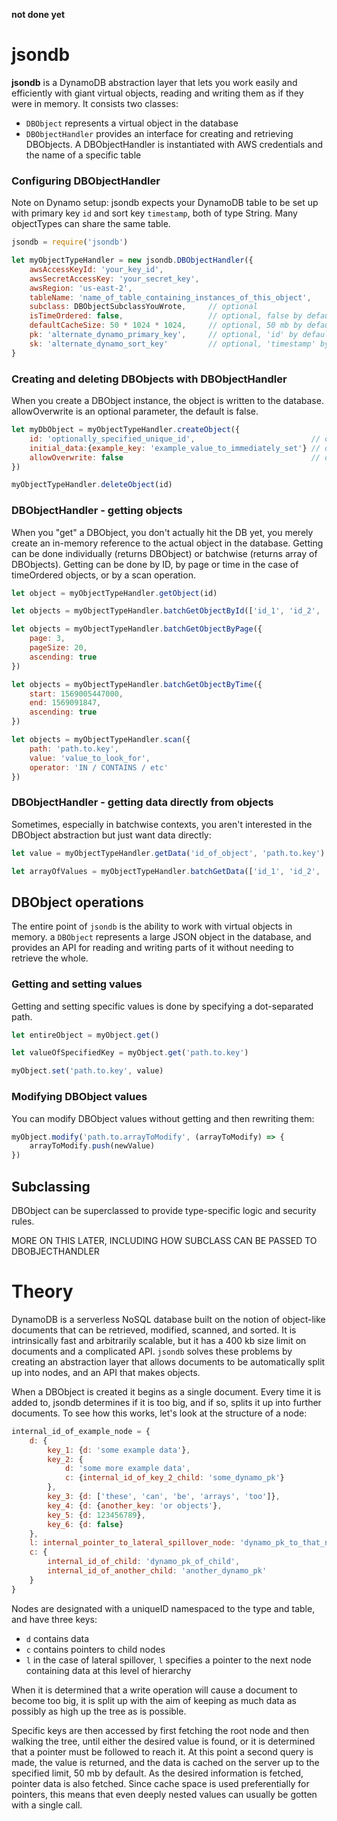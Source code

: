 **not done yet**

# jsondb
**jsondb** is a DynamoDB abstraction layer that lets you work easily and efficiently with giant virtual objects, reading and writing them as if they were in memory. It consists two classes:
- `DBObject` represents a virtual object in the database
- `DBObjectHandler` provides an interface for creating and retrieving DBObjects. A DBObjectHandler is instantiated with AWS credentials and the name of a specific table


### Configuring DBObjectHandler
Note on Dynamo setup: jsondb expects your DynamoDB table to be set up with primary key `id` and sort key `timestamp`, both of type String. Many objectTypes can share the same table.

```javascript
jsondb = require('jsondb')

let myObjectTypeHandler = new jsondb.DBObjectHandler({
    awsAccessKeyId: 'your_key_id',
    awsSecretAccessKey: 'your_secret_key',
    awsRegion: 'us-east-2',
    tableName: 'name_of_table_containing_instances_of_this_object',
    subclass: DBObjectSubclassYouWrote,     // optional
    isTimeOrdered: false,                   // optional, false by default
    defaultCacheSize: 50 * 1024 * 1024,     // optional, 50 mb by default
    pk: 'alternate_dynamo_primary_key',     // optional, 'id' by default
    sk: 'alternate_dynamo_sort_key'         // optional, 'timestamp' by default
}
```
    

### Creating and deleting DBObjects with DBObjectHandler
When you create a DBObject instance, the object is written to the database. allowOverwrite is an optional parameter, the default is false.

```javascript
let myDbObject = myObjectTypeHandler.createObject({
    id: 'optionally_specified_unique_id',                          // optional, automatically generated by default
    initial_data:{example_key: 'example_value_to_immediately_set'} // optional
    allowOverwrite: false                                          // optional, false by default
})

myObjectTypeHandler.deleteObject(id)
```


### DBObjectHandler - getting objects
When you "get" a DBObject, you don't actually hit the DB yet, you merely create an in-memory reference to the actual object in the database. Getting can be done individually (returns DBObject) or batchwise (returns array of DBObjects).
Getting can be done by ID, by page or time in the case of timeOrdered objects, or by a scan operation.

```javascript
let object = myObjectTypeHandler.getObject(id)

let objects = myObjectTypeHandler.batchGetObjectById(['id_1', 'id_2', 'id_3'])

let objects = myObjectTypeHandler.batchGetObjectByPage({
    page: 3, 
    pageSize: 20, 
    ascending: true
})

let objects = myObjectTypeHandler.batchGetObjectByTime({
    start: 1569005447000, 
    end: 1569091847, 
    ascending: true
})

let objects = myObjectTypeHandler.scan({
    path: 'path.to.key', 
    value: 'value_to_look_for', 
    operator: 'IN / CONTAINS / etc'
})
```
    

### DBObjectHandler - getting data directly from objects
Sometimes, especially in batchwise contexts, you aren't interested in the DBObject abstraction but just want data directly:

```javascript
let value = myObjectTypeHandler.getData('id_of_object', 'path.to.key')

let arrayOfValues = myObjectTypeHandler.batchGetData(['id_1', 'id_2', 'id_3'], 'path.to.key')
```


## DBObject operations
The entire point of `jsondb` is the ability to work with virtual objects in memory. a `DBObject` represents a large JSON object in the database, and provides an API for reading and writing parts of it without needing to retrieve the whole. 


### Getting and setting values
Getting and setting specific values is done by specifying a dot-separated path.
```javascript
let entireObject = myObject.get()

let valueOfSpecifiedKey = myObject.get('path.to.key')

myObject.set('path.to.key', value)
```


### Modifying DBObject values
You can modify DBObject values without getting and then rewriting them:
```javascript
myObject.modify('path.to.arrayToModify', (arrayToModify) => {
    arrayToModify.push(newValue)
})
```

## Subclassing
DBObject can be superclassed to provide type-specific logic and security rules. 

MORE ON THIS LATER, INCLUDING HOW SUBCLASS CAN BE PASSED TO DBOBJECTHANDLER




# Theory
DynamoDB is a serverless NoSQL database built on the notion of object-like documents that can be retrieved, modified, scanned, and sorted. It is intrinsically fast and arbitrarily scalable, but it has a 400 kb size limit on documents and a complicated API. `jsondb` solves these problems by creating an abstraction layer that allows documents to be automatically split up into nodes, and an API that makes objects.

When a DBObject is created it begins as a single document. Every time it is added to, jsondb determines if it is too big, and if so, splits it up into further documents. To see how this works, let's look at the structure of a node:

```javascript
internal_id_of_example_node = {
    d: {
        key_1: {d: 'some example data'},
        key_2: {
            d: 'some more example data',
            c: {internal_id_of_key_2_child: 'some_dynamo_pk'}
        },
        key_3: {d: ['these', 'can', 'be', 'arrays', 'too']},
        key_4: {d: {another_key: 'or objects'},
        key_5: {d: 123456789},
        key_6: {d: false}
    },
    l: internal_pointer_to_lateral_spillover_node: 'dynamo_pk_to_that_node',
    c: {
        internal_id_of_child: 'dynamo_pk_of_child',
        internal_id_of_another_child: 'another_dynamo_pk'
    }
}
```

Nodes are designated with a uniqueID namespaced to the type and table, and have three keys:
- `d` contains data
- `c` contains pointers to child nodes
- `l` in the case of lateral spillover, `l` specifies a pointer to the next node containing data at this level of hierarchy

When it is determined that a write operation will cause a document to become too big, it is split up with the aim of keeping as much data as possibly as high up the tree as is possible. 

Specific keys are then accessed by first fetching the root node and then walking the tree, until either the desired value is found, or it is determined that a pointer must be followed to reach it. At this point a second query is made, the value is returned, and the data is cached on the server up to the specified limit, 50 mb by default. As the desired information is fetched, pointer data is also fetched. Since cache space is used preferentially for pointers, this means that even deeply nested values can usually be gotten with a single call.


